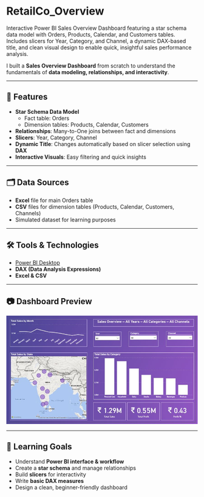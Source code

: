 # RetailCo_Overview
Interactive Power BI Sales Overview Dashboard featuring a star schema data model with Orders, Products, Calendar, and Customers tables. Includes slicers for Year, Category, and Channel, a dynamic DAX-based title, and clean visual design to enable quick, insightful sales performance analysis.

I built a **Sales Overview Dashboard** from scratch to understand the fundamentals of **data modeling, relationships, and interactivity**.

---

## 📌 Features
- **Star Schema Data Model**  
  - Fact table: Orders  
  - Dimension tables: Products, Calendar, Customers
- **Relationships**: Many-to-One joins between fact and dimensions
- **Slicers**: Year, Category, Channel
- **Dynamic Title**: Changes automatically based on slicer selection using **DAX**
- **Interactive Visuals**: Easy filtering and quick insights

---

## 🗂 Data Sources
- **Excel** file for main Orders table  
- **CSV** files for dimension tables (Products, Calendar, Customers, Channels)  
- Simulated dataset for learning purposes

---

## 🛠 Tools & Technologies
- [Power BI Desktop](https://powerbi.microsoft.com/desktop/)
- **DAX (Data Analysis Expressions)**
- **Excel & CSV**

---

## 📷 Dashboard Preview
![Dashboard Screenshot](RetailCo_Overview.JPG)

---

## 🎯 Learning Goals
- Understand **Power BI interface & workflow**
- Create a **star schema** and manage relationships
- Build **slicers** for interactivity
- Write **basic DAX measures**
- Design a clean, beginner-friendly dashboard
